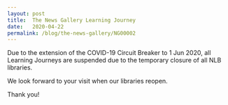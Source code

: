 ```yaml
---
layout: post
title:  The News Gallery Learning Journey
date:   2020-04-22
permalink: /blog/the-news-gallery/NG00002
---
```


Due to the extension of the COVID-19 Circuit Breaker to 1 Jun 2020, all Learning Journeys are suspended due to the temporary closure of all NLB libraries. 

We look forward to your visit when our libraries reopen. 

Thank you!